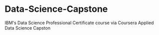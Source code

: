 # Data-Science-Capstone
IBM's Data Science Professional Certificate course via Coursera
Applied Data Science Capston
